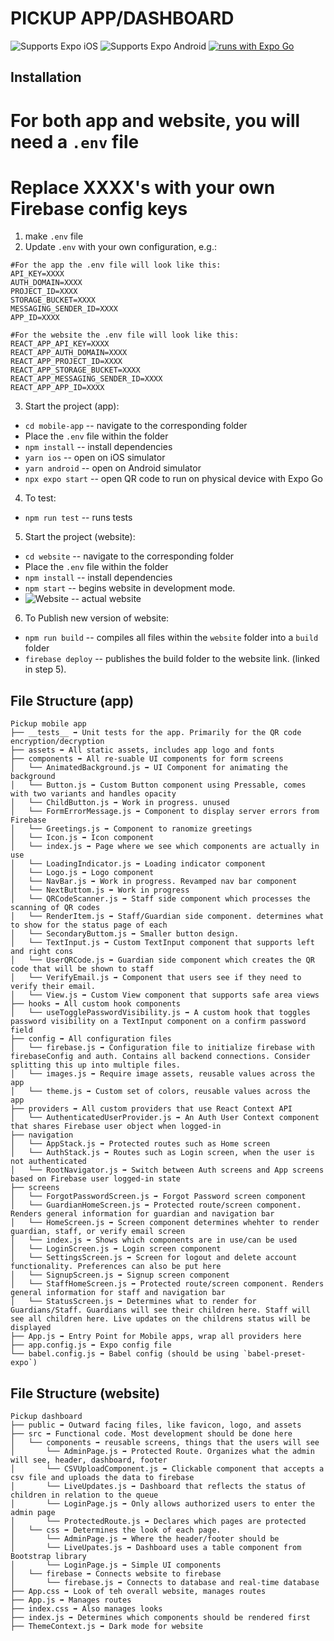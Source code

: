 # PICKUP APP/DASHBOARD
![Supports Expo iOS](https://img.shields.io/badge/iOS-4630EB.svg?style=flat-square&logo=APPLE&labelColor=999999&logoColor=fff)
![Supports Expo Android](https://img.shields.io/badge/Android-4630EB.svg?style=flat-square&logo=ANDROID&labelColor=A4C639&logoColor=fff)
[![runs with Expo Go](https://img.shields.io/badge/Runs%20with%20Expo%20Go-4630EB.svg?style=flat-square&logo=EXPO&labelColor=f3f3f3&logoColor=000)](https://expo.dev/client)

## Installation
# For both app and website, you will need a `.env` file
# Replace XXXX's with your own Firebase config keys

1. make `.env` file
2. Update `.env` with your own configuration, e.g.:

```shell
#For the app the .env file will look like this:
API_KEY=XXXX
AUTH_DOMAIN=XXXX
PROJECT_ID=XXXX
STORAGE_BUCKET=XXXX
MESSAGING_SENDER_ID=XXXX
APP_ID=XXXX
```

```shell
#For the website the .env file will look like this:
REACT_APP_API_KEY=XXXX
REACT_APP_AUTH_DOMAIN=XXXX
REACT_APP_PROJECT_ID=XXXX
REACT_APP_STORAGE_BUCKET=XXXX
REACT_APP_MESSAGING_SENDER_ID=XXXX
REACT_APP_APP_ID=XXXX
```

3. Start the project (app):
- `cd mobile-app` -- navigate to the corresponding folder
- Place the `.env` file within the folder
- `npm install` -- install dependencies
- `yarn ios` -- open on iOS simulator
- `yarn android` -- open on Android simulator
- `npx expo start` -- open QR code to run on physical device with Expo Go

4. To test:
- `npm run test` -- runs tests

5. Start the project (website):
- `cd website` -- navigate to the corresponding folder
- Place the `.env` file within the folder
- `npm install` -- install dependencies
- `npm start` -- begins website in development mode. 
- ![Website](https://pickup-e29cc.web.app/) -- actual website

6. To Publish new version of website:
- `npm run build` -- compiles all files within the `website` folder into a `build` folder
- `firebase deploy` -- publishes the build folder to the website link. (linked in step 5).

## File Structure (app)

```shell
Pickup mobile app
├── __tests__ ➡️ Unit tests for the app. Primarily for the QR code encryption/decryption
├── assets ➡️ All static assets, includes app logo and fonts
├── components ➡️ All re-suable UI components for form screens
│   └── AnimatedBackground.js ➡️ UI Component for animating the background
│   └── Button.js ➡️ Custom Button component using Pressable, comes with two variants and handles opacity
│   └── ChildButton.js ➡️ Work in progress. unused
│   └── FormErrorMessage.js ➡️ Component to display server errors from Firebase
│   └── Greetings.js ➡️ Component to ranomize greetings
│   └── Icon.js ➡️ Icon component
│   └── index.js ➡️ Page where we see which components are actually in use
│   └── LoadingIndicator.js ➡️ Loading indicator component
│   └── Logo.js ➡️ Logo component
│   └── NavBar.js ➡️ Work in progress. Revamped nav bar component
│   └── NextButtom.js ➡️ Work in progress
│   └── QRCodeScanner.js ➡️ Staff side component which processes the scanning of QR codes
│   └── RenderItem.js ➡️ Staff/Guardian side component. determines what to show for the status page of each 
│   └── SecondaryButtom.js ➡️ Smaller button design.
│   └── TextInput.js ➡️ Custom TextInput component that supports left and right cons
│   └── UserQRCode.js ➡️ Guardian side component which creates the QR code that will be shown to staff
│   └── VerifyEmail.js ➡️ Component that users see if they need to verify their email.
│   └── View.js ➡️ Custom View component that supports safe area views
├── hooks ➡️ All custom hook components
│   └── useTogglePasswordVisibility.js ➡️ A custom hook that toggles password visibility on a TextInput component on a confirm password field
├── config ➡️ All configuration files
│   └── firebase.js ➡️ Configuration file to initialize firebase with firebaseConfig and auth. Contains all backend connections. Consider splitting this up into multiple files.
│   └── images.js ➡️ Require image assets, reusable values across the app
│   └── theme.js ➡️ Custom set of colors, reusable values across the app
├── providers ➡️ All custom providers that use React Context API
│   └── AuthenticatedUserProvider.js ➡️ An Auth User Context component that shares Firebase user object when logged-in
├── navigation
│   └── AppStack.js ➡️ Protected routes such as Home screen
│   └── AuthStack.js ➡️ Routes such as Login screen, when the user is not authenticated
│   └── RootNavigator.js ➡️ Switch between Auth screens and App screens based on Firebase user logged-in state
├── screens
│   └── ForgotPasswordScreen.js ➡️ Forgot Password screen component
│   └── GuardianHomeScreen.js ➡️ Protected route/screen component. Renders general information for guardian and navigation bar
│   └── HomeScreen.js ➡️ Screen component determines whehter to render guardian, staff, or verify email screen
│   └── index.js ➡️ Shows which components are in use/can be used
│   └── LoginScreen.js ➡️ Login screen component
│   └── SettingsScreen.js ➡️ Screen for logout and delete account functionality. Preferences can also be put here
│   └── SignupScreen.js ➡️ Signup screen component
│   └── StaffHomeScreen.js ➡️ Protected route/screen component. Renders general information for staff and navigation bar
│   └── StatusScreen.js ➡️ Determines what to render for Guardians/Staff. Guardians will see their children here. Staff will see all children here. Live updates on the childrens status will be displayed
├── App.js ➡️ Entry Point for Mobile apps, wrap all providers here
├── app.config.js ➡️ Expo config file
└── babel.config.js ➡️ Babel config (should be using `babel-preset-expo`)
```

## File Structure (website)
```shell
Pickup dashboard
├── public ➡️ Outward facing files, like favicon, logo, and assets
├── src ➡️ Functional code. Most development should be done here
│   └── components ➡️ reusable screens, things that the users will see
│       └── AdminPage.js ➡️ Protected Route. Organizes what the admin will see, header, dashboard, footer
│       └── CSVUploadComponent.js ➡️ Clickable component that accepts a csv file and uploads the data to firebase
│       └── LiveUpdates.js ➡️ Dashboard that reflects the status of children in relation to the queue
│       └── LoginPage.js ➡️ Only allows authorized users to enter the admin page
│       └── ProtectedRoute.js ➡️ Declares which pages are protected
│   └── css ➡️ Determines the look of each page.
│       └── AdminPage.js ➡️ Where the header/footer should be
│       └── LiveUpates.js ➡️ Dashboard uses a table component from Bootstrap library
│       └── LoginPage.js ➡️ Simple UI components
│   └── firebase ➡️ Connects website to firebase
│       └── firebase.js ➡️ Connects to database and real-time database
├── App.css ➡️ Look of teh overall website, manages routes
├── App.js ➡️ Manages routes
├── index.css ➡️ Also manages looks
├── index.js ➡️ Determines which components should be rendered first
├── ThemeContext.js ➡️ Dark mode for website
```

